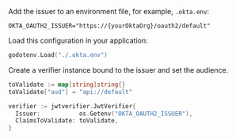 Add the issuer to an environment file, for example, `.okta.env`:

```
OKTA_OAUTH2_ISSUER="https://{yourOktaOrg}/oauth2/default"
```

Load this configuration in your application:

```go
godotenv.Load("./.okta.env")
```

Create a verifier instance bound to the issuer and set the audience.

```go
toValidate := map[string]string{}
toValidate["aud"] = "api://default"

verifier := jwtverifier.JwtVerifier{
  Issuer:           os.Getenv("OKTA_OAUTH2_ISSUER"),
  ClaimsToValidate: toValidate,
}
```
